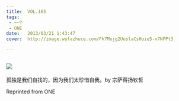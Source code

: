 ```yaml
---
title:	VOL.165
tags:
 - 一个
 - ONE
date:	2013/03/21 1:43:47
cover:	http://image.wufazhuce.com/Fk7Mojg2UuslaCsHuie5-v7NFPt3

---
```

![](http://image.wufazhuce.com/Fk7Mojg2UuslaCsHuie5-v7NFPt3)
---

孤独是我们自找的，因为我们太珍惜自我。by 宗萨蒋扬钦哲
 
Reprinted from ONE
